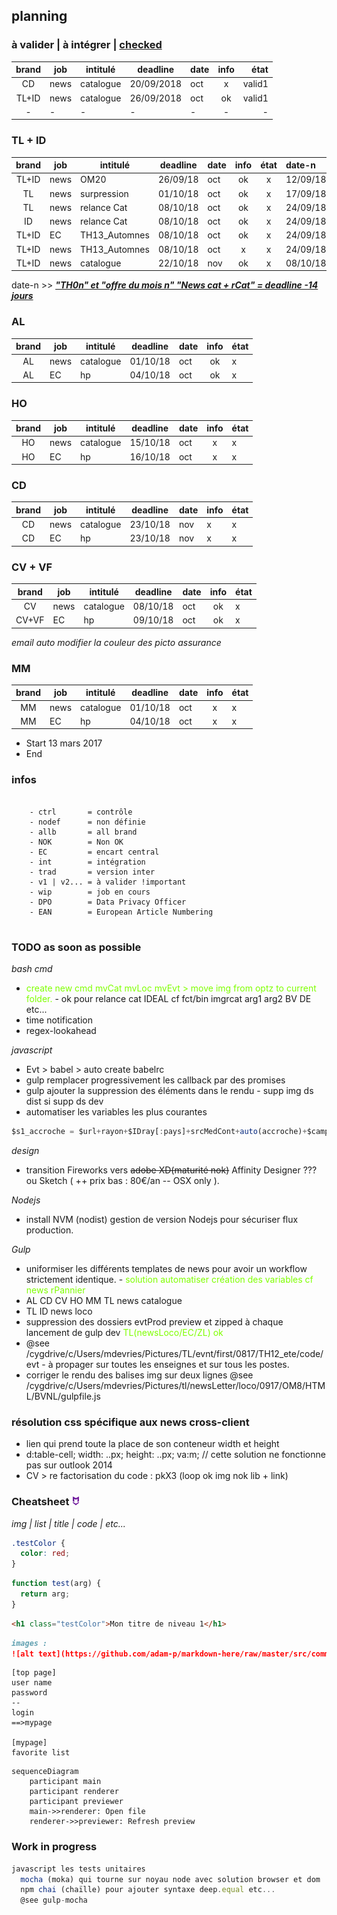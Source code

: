 ## planning 

### à valider | à intégrer | [checked](dl2018done.md)

| brand | job  | intitulé     | deadline   | date | info | état   |
| :---: | ---- | ------------ | ---------- | ---- | :--: | ---:   |
| CD    | news | catalogue    | 20/09/2018 | oct  | x    | valid1 |
| TL+ID | news | catalogue    | 26/09/2018 | oct  | ok   | valid1 |
| -     | -    | -            | -          | -    | -    | -      |

### TL + ID

| brand | job     | intitulé        | deadline   | date | info | état | date-n   |
| :---: | ------- | --------------- | ---------- | ---- | :--: | :--: | :------- |
| TL+ID | news    | OM20            | 26/09/18   | oct  | ok   | x    | 12/09/18 |
| TL    | news    | surpression     | 01/10/18   | oct  | ok   | x    | 17/09/18 |
| TL    | news    | relance Cat     | 08/10/18   | oct  | ok   | x    | 24/09/18 |
| ID    | news    | relance Cat     | 08/10/18   | oct  | ok   | x    | 24/09/18 |
| TL+ID | EC      | TH13_Automnes   | 08/10/18   | oct  | ok   | x    | 24/09/18 |
| TL+ID | news    | TH13_Automnes   | 08/10/18   | oct  | x    | x    | 24/09/18 |
| TL+ID | news    | catalogue       | 22/10/18   | nov  | ok   | x    | 08/10/18 |

date-n >> [ **_"TH0n" et "offre du mois n" "News cat + rCat" = deadline -14 jours_** ](./fctRm14Days.html)

<!-- | TL+ID  <td colspan=7> @Isabelle R. 9h00 TH10_BBQ récup PK + img ambiance 26/06/18 | 25/06/18  -->

### AL

| brand | job  | intitulé  | deadline | date | info | état |
| :---: | ---- | --------- | -------- | ---- | :--: | ---- |
| AL    | news | catalogue | 01/10/18 | oct  | ok   | x    |
| AL    | EC   | hp        | 04/10/18 | oct  | ok   | x    |

### HO

| brand | job  | intitulé  | deadline | date | info | état |
| :---: | ---- | --------- | -------- | ---- | :--: | ---- |
| HO    | news | catalogue | 15/10/18 | oct  | x    | x    |
| HO    | EC   | hp        | 16/10/18 | oct  | x    | x    |

### CD

| brand | job  | intitulé  | deadline | date | info | état |
| :---: | ---- | --------- | -------- | ---- | :--- | ---- |
| CD    | news | catalogue | 23/10/18 | nov  | x    | x    |
| CD    | EC   | hp        | 23/10/18 | nov  | x    | x    |

### CV + VF

| brand | job  | intitulé  | deadline | date | info | état |
| :---: | ---- | --------- | -------- | ---- | :--: | ---- |
| CV    | news | catalogue | 08/10/18 | oct  | ok   | x    |
| CV+VF | EC   | hp        | 09/10/18 | oct  | ok   | x    |

_email auto modifier la couleur des picto assurance_

### MM

| brand | job  | intitulé  | deadline | date | info | état |
| :---: | ---- | --------  | -------- | ---- | :--: | ---- |
| MM    | news | catalogue | 01/10/18 | oct  | x    | x    |
| MM    | EC   | hp        | 04/10/18 | oct  | x    | x    |

* Start 13 mars 2017
* End

### infos

<pre>
	<code>
	- ctrl       = contrôle
	- nodef      = non définie
	- allb       = all brand
	- NOK        = Non OK
	- EC         = encart central
	- int        = intégration
	- trad       = version inter
	- v1 | v2... = à valider !important
	- wip        = job en cours
	- DPO        = Data Privacy Officer
	- EAN        = European Article Numbering
	</code>
</pre>

### TODO as soon as possible

_bash cmd_

<!-- - fct create $date_cov_folder <span style="color: chartreuse;">OK > @see covcv C:\cygwin64\bin\</span> -->

* <span style="color: chartreuse;">create new cmd mvCat mvLoc mvEvt > move img from optz to current folder.</span> - ok pour relance cat IDEAL cf fct/bin imgrcat arg1 arg2 BV DE etc...
* time notification
* regex-lookahead

_javascript_

* Evt > babel > auto create babelrc
* gulp remplacer progressivement les callback par des promises
* gulp ajouter la suppression des éléments dans le rendu - supp img ds dist si supp ds dev
* automatiser les variables les plus courantes

```javascript
$s1_accroche = $url+rayon+$IDray[:pays]+srcMedCont+auto(accroche)+$campaign
```

_design_

* transition Fireworks vers <s>adobe XD(maturité nok)</s> Affinity Designer ??? ou Sketch ( ++ prix bas : 80€/an -- OSX only ).

_Nodejs_

* install NVM (nodist) gestion de version Nodejs pour sécuriser flux production.

_Gulp_

* uniformiser les différents templates de news pour avoir un workflow strictement identique. - <span style="color: chartreuse;">solution automatiser création des variables cf news rPannier</span>
* AL CD CV HO MM TL news catalogue
* TL ID news loco
* suppression des dossiers evtProd preview et zipped à chaque lancement de gulp dev <span style="color: chartreuse;">TL(newsLoco/EC/ZL) ok</span>
* @see /cygdrive/c/Users/mdevries/Pictures/TL/evnt/first/0817/TH12_ete/code/evt - à propager sur toutes les enseignes et sur tous les postes.
* corriger le rendu des balises img sur deux lignes @see /cygdrive/c/Users/mdevries/Pictures/tl/newsLetter/loco/0917/OM8/HTML/BVNL/gulpfile.js

### résolution css spécifique aux news cross-client

* lien qui prend toute la place de son conteneur width et height
* d:table-cell; width: ..px; height: ..px; va:m; // cette solution ne fonctionne pas sur outlook 2014
* CV > re factorisation du code : pkX3 (loop ok img nok lib + link)

### Cheatsheet ![alt text](https://github.com/adam-p/markdown-here/raw/master/src/common/images/icon14.png "Logo Title Text 1")

_img | list | title | code | etc..._

```css
.testColor {
  color: red;
}
```

```javascript
function test(arg) {
  return arg;
}
```

```html
<h1 class="testColor">Mon titre de niveau 1</h1>
```

```markdown
images :
![alt text](https://github.com/adam-p/markdown-here/raw/master/src/common/images/icon14.png "Logo Title Text 1")
```

```uiflow
[top page]
user name
password
--
login
==>mypage

[mypage]
favorite list
```

```mermaid
sequenceDiagram
    participant main
    participant renderer
    participant previewer
    main->>renderer: Open file
    renderer->>previewer: Refresh preview
```

### Work in progress

``` javascript
javascript les tests unitaires
  mocha (moka) qui tourne sur noyau node avec solution browser et dom
  npm chai (chaïlle) pour ajouter syntaxe deep.equal etc...
  @see gulp-mocha
```
